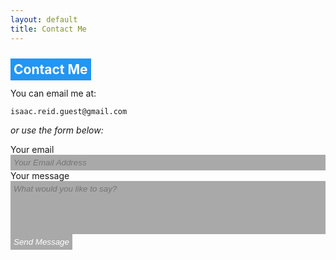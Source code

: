 ```yaml
---
layout: default
title: Contact Me
---
```


<h2><a href="#" style="color: inherit; text-decoration: inherit; background-color: #2196F3; color:white; padding: 5px;">Contact Me</a></h2>

You can email me at:

`isaac.reid.guest@gmail.com`

*or use the form below:*

<div>
<form action="https://formspree.io/isaac.reid.guest@gmail.com" method="POST" class="form-stacked form-light">
    <input type="hidden" name="_next" value="https://ir-g.uk/m/email-thanks/">
    <label for="email">Your email</label>
    <input type="text" name="email" style="width: 100%;
    font-family: helvetica;
    background: darkgray;
    resize: none;
    color: white;
    border: none;
    padding: 5px;
    font-style: italic;" placeholder="Your Email Address">
    <br>
    <label for="content">Your message</label>
    <textarea type="text" name="content" style="width: 100%;
    font-family: helvetica;
    background: darkgray;
    resize: none;
    color: white;
    border: none;
    padding: 5px;
    font-style: italic;" rows="5" placeholder="What would you like to say?"></textarea>
    <br>
    <input type="submit" style="font-family: helvetica;
    background: darkgray;
    resize: none;
    color: white;
    border: none;
    padding: 5px;
    font-style: italic;" value="Send Message">
  </form>
</div>
